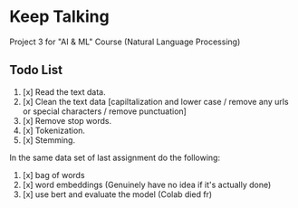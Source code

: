 # Keep Talking

Project 3 for "AI &amp; ML" Course (Natural Language Processing)

## Todo List

1. [x] Read the text data.
2. [x] Clean the text data [capiltalization and lower case / remove any urls or special characters /
remove punctuation]
3. [x] Remove stop words.
4. [x] Tokenization.
5. [x] Stemming.

In the same data set of last assignment do the following:

1. [x] bag of words
2. [x] word embeddings (Genuinely have no idea if it's actually done)
3. [x] use bert and evaluate the model (Colab died fr)

